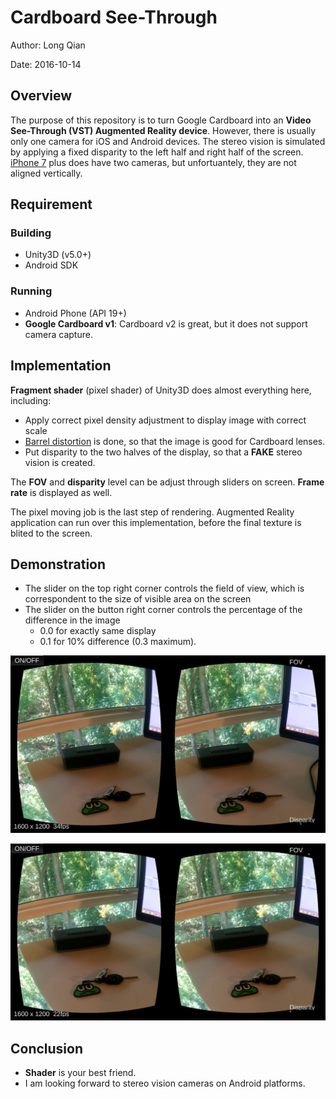 Cardboard See-Through
===
Author: Long Qian

Date: 2016-10-14

## Overview
The purpose of this repository is to turn Google Cardboard into an **Video See-Through (VST) Augmented Reality device**. However, there is usually only one camera for iOS and Android devices. The stereo vision is simulated by applying a fixed disparity to the left half and right half of the screen. [iPhone 7](http://www.apple.com/iphone-7/specs/) plus does have two cameras, but unfortuantely, they are not aligned vertically.

## Requirement
### Building
* Unity3D (v5.0+)
* Android SDK

### Running
* Android Phone (API 19+)
* **Google Cardboard v1**: Cardboard v2 is great, but it does not support camera capture. 

## Implementation
**Fragment shader** (pixel shader) of Unity3D does almost everything here, including:

* Apply correct pixel density adjustment to display image with correct scale
* [Barrel distortion](https://en.wikipedia.org/wiki/Distortion_(optics)) is done, so that the image is good for Cardboard lenses.
* Put disparity to the two halves of the display, so that a **FAKE** stereo vision is created.

The **FOV** and **disparity** level can be adjust through sliders on screen. **Frame rate** is displayed as well.

The pixel moving job is the last step of rendering. Augmented Reality application can run over this implementation, before the final texture is blited to the screen.

## Demonstration
* The slider on the top right corner controls the field of view, which is correspondent to the size of visible area on the screen
* The slider on the button right corner controls the percentage of the difference in the image
	* 0.0 for exactly same display
	* 0.1 for 10% difference (0.3 maximum).

![capture](capture_with_disparity.png "Capture with disparity")

![capture](capture_without_disparity.png "Capture without disparity")

## Conclusion
* **Shader** is your best friend.
* I am looking forward to stereo vision cameras on Android platforms.


